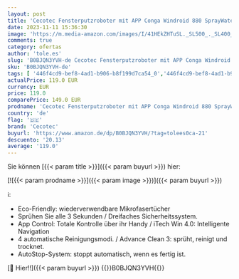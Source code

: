```yaml
---
layout: post
title: 'Cecotec Fensterputzroboter mit APP Conga Windroid 880 SprayWater Connected T. 3-in-1-Funktion: sprühen  reinigen und trocknen  Inkorporiertes Flüssigspray  4 Programme'
date: 2023-11-11 15:36:30
image: 'https://m.media-amazon.com/images/I/41HEkZHTuSL._SL500_._SL400_.jpg'
comments: true
category: ofertas
author: 'tole.es'
slug: 'B0BJQN3YVH-de Cecotec Fensterputzroboter mit APP Conga Windroid 880...'
sku: 'B0BJQN3YVH-de'
tags: [ '446f4cd9-bef8-4ad1-b906-b8f199d7ca54_0','446f4cd9-bef8-4ad1-b906-b8f199d7ca54_901','Arborist Merchandising Root','Baumarkt','Elektro- & Handwerkzeuge','Fenstersauger','Küche & Haushalt: Produkte mit Umwelt-Label','Küche, Haushalt & Wohnen','Reinigungswerkzeuge','Self Service','Special Features Stores','cecotec','🇩🇪', ]
actualPrice: 119.0 EUR
currency: EUR
price: 119.0
comparePrice: 149.0 EUR
prodname: 'Cecotec Fensterputzroboter mit APP Conga Windroid 880 SprayWater Connected T. 3-in-1-Funktion: sprühen  reinigen und trocknen  Inkorporiertes Flüssigspray  4 Programme'
country: 'de'
flag: '🇩🇪'
brand: 'Cecotec'
buyurl: 'https://www.amazon.de/dp/B0BJQN3YVH/?tag=tolees0ca-21'
descuento: '20.13'
average: '119.0'
---
```


Sie können [{{< param title >}}]({{< param buyurl >}}) hier:

[![{{< param prodname >}}]({{< param image >}})]({{< param buyurl >}})

ℹ️:

- Eco-Friendly: wiederverwendbare Mikrofasertücher
- Sprühen Sie alle 3 Sekunden / Dreifaches Sicherheitssystem.
- App Control: Totale Kontrolle über ihr Handy / iTech Win 4.0: Intelligente Navigation
- 4 automatische Reinigungsmodi. / Advance Clean 3: sprüht, reinigt und trocknet.
- AutoStop-System: stoppt automatisch, wenn es fertig ist.

[🛒 Hier!!]({{< param buyurl >}})
{{<world>}}B0BJQN3YVH{{</world>}}
